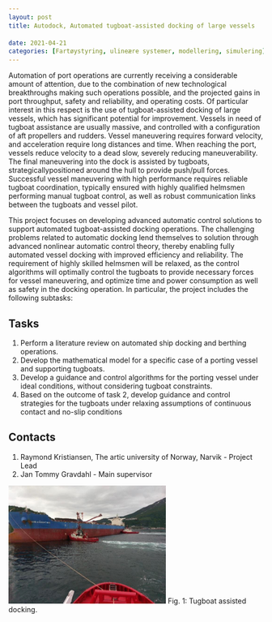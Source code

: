 ```yaml
---
layout: post
title: Autodock, Automated tugboat-assisted docking of large vessels

date: 2021-04-21
categories: [Fartøystyring, ulineære systemer, modellering, simulering]
---
```


Automation of port operations are currently receiving a considerable amount of attention, due to the combination of new technological breakthroughs making such operations possible, and the projected gains in port throughput, safety and reliability, and operating costs. Of particular interest in this respect is the use of tugboat-assisted docking of large vessels, which has significant potential for improvement. Vessels in need of tugboat assistance are usually massive, and controlled with a configuration of aft propellers and rudders. Vessel maneuvering requires forward velocity, and acceleration require long distances and time. When reaching the port, vessels reduce velocity to a dead slow, severely reducing maneuverability. The final maneuvering into the dock is assisted by tugboats, strategicallypositioned around the hull to provide push/pull forces. Successful vessel maneuvering with high performance requires reliable tugboat coordination, typically ensured with highly qualified helmsmen performing manual tugboat control, as well as robust communication links between the tugboats and vessel pilot.

This project focuses on developing advanced automatic control solutions to support automated tugboat-assisted docking operations. The challenging problems related to automatic docking lend themselves to solution through advanced nonlinear automatic control theory, thereby enabling fully automated vessel docking with improved efficiency and reliability. The requirement of highly skilled helmsmen will be relaxed, as the control algorithms will optimally control the tugboats to provide necessary forces for vessel maneuvering, and optimize time and power consumption as well as safety in the docking operation. In particular, the project includes the following subtasks:



## Tasks ##

1.	Perform a literature review on automated ship docking and berthing operations.
2.	Develop the mathematical model for a specific case of a porting vessel and supporting tugboats. 
3.	Develop a guidance and control algorithms for the porting vessel under ideal conditions, without considering tugboat constraints.
4.	Based on the outcome of task 2, develop guidance and control strategies for the tugboats under relaxing assumptions of continuous contact and no-slip conditions 


## Contacts ##
1. Raymond Kristiansen, The artic university of Norway, Narvik - Project Lead
2. Jan Tommy Gravdahl - Main supervisor

![Docking](../assets/Docking.png)
Fig. 1: Tugboat assisted docking.

